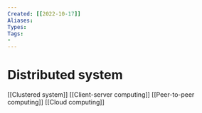 ```yaml
---
Created: [[2022-10-17]]
Aliases: 
Types: 
Tags: 
- 
---
```

# Distributed system
[[Clustered system]]
[[Client-server computing]]
[[Peer-to-peer computing]]
[[Cloud computing]]
